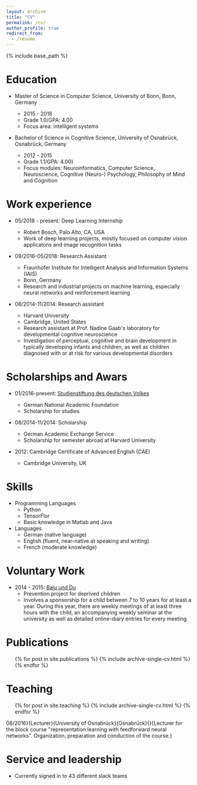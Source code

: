 ```yaml
---
layout: archive
title: "CV"
permalink: /cv/
author_profile: true
redirect_from:
  - /resume
---
```


{% include base_path %}

Education
======

* Master of Science in Computer Science, University of Bonn, Bonn, Germany
    * 2015 - 2018
    * Grade 1.0/GPA: 4.00
    * Focus area: intelligent systems

* Bachelor of Science in Cognitive Science, University of Osnabrück, Osnabrück, Germany
    * 2012 - 2015
    * Grade 1.1/GPA: 4.00}
    * Focus modules: Neuroinformatics, Computer Science, Neuroscience, Cognitive (Neuro-) Psychology, Philosophy of Mind and Cognition

Work experience
======

* 05/2018 - present: Deep Learning Internship
    * Robert Bosch, Palo Alto, CA, USA
    * Work of deep learning projects, mostly focused on computer vision applicatons and image recognition tasks

* 09/2016-05/2018: Research Assistant
    * Fraunhofer Institute for Intelligent Analysis and Information Systems (IAIS)
    * Bonn, Germany
    * Research and industrial projects on machine learning, especially neural networks and reinforcement learning

* 08/2014-11/2014: Research assistant
    * Harvard University
    * Cambridge, United States
    * Research assistant at Prof. Nadine Gaab's laboratory for developmental cognitive neuroscience
    * Investigation of perceptual, cognitive and brain development in typically developing infants and children, as well as children diagnosed with or at risk for various developmental disorders

Scholarships and Awars
=====
* 01/2016-present: [Studienstiftung des deutschen Volkes](https://www.studienstiftung.de/)
    * German National Academic Foundation
    * Scholarship for studies

* 08/2014-11/2014: Scholarship
    * German Academic Exchange Service
    * Scholarship for semester abroad at Harvard University

* 2012: Cambridge Certificate of Advanced English (CAE)
    * Cambridge University, UK

  
Skills
======
* Programming Languages
    * Python
    * TensorFlor
    * Basic knowledge in Matlab and Java
* Languages
    * German (native language)
    * English (fluent, near-native at speaking and writing)
    * French (moderate knowledge)

Voluntary Work
======
* 2014 - 2015: [Balu und Du](https://www.balu-und-du.de/home/)
    * Prevention project for deprived children
    * Involves a sponsorship for a child between 7 to 10 years for at least a year. During this year, there are weekly meetings of at least three hours with the child, an accompanying weekly seminar at the university as well as detailed online-diary entries for every meeting.

Publications
======
  <ul>{% for post in site.publications %}
    {% include archive-single-cv.html %}
  {% endfor %}</ul>
  
<!-- Talks -->
<!-- ====== -->
<!--   <ul>{% for post in site.talks %} -->
<!--     {% include archive-single-talk-cv.html %} -->
<!--   {% endfor %}</ul> -->
  
Teaching
======
  <ul>{% for post in site.teaching %}
    {% include archive-single-cv.html %}
  {% endfor %}</ul>

08/2016}{Lecturer}{University of Osnabrück}{Osnabrück}{}{Lecturer for the block course "representation learning with feedforward neural networks". Organization, preparation and conduction of the course.}
  
Service and leadership
======
* Currently signed in to 43 different slack teams
